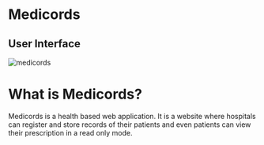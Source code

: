 # Medicords

## User Interface 
![medicords](https://user-images.githubusercontent.com/83568576/135726337-9f510f62-e9fa-40cb-8229-52f64378bec7.jpeg)


# What is Medicords?

Medicords is a health based web application. It is a website where hospitals can register and store records of their patients and even patients can view their prescription in a read only mode.


